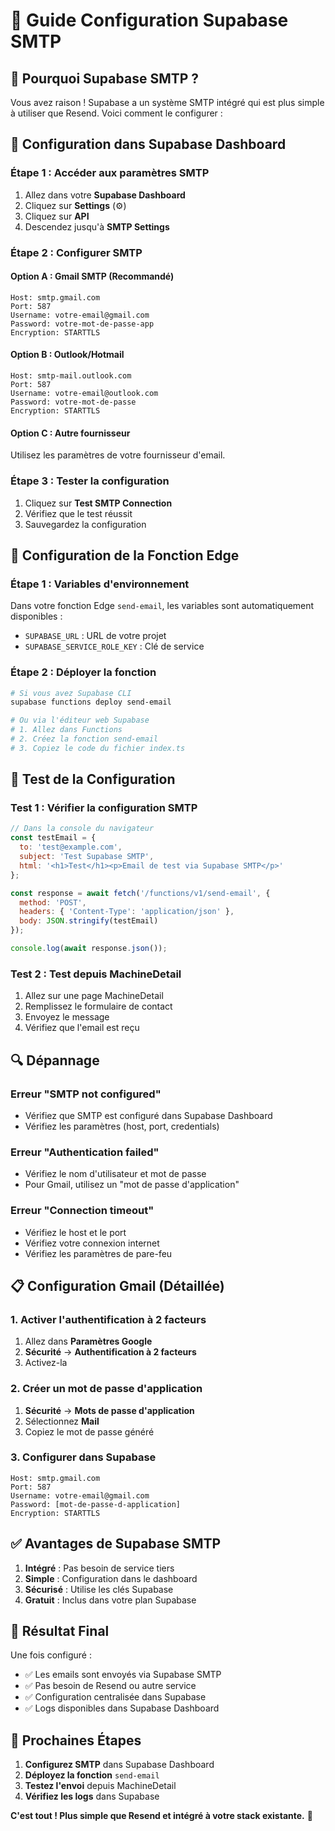 # 📧 Guide Configuration Supabase SMTP

## 🎯 **Pourquoi Supabase SMTP ?**

Vous avez raison ! Supabase a un système SMTP intégré qui est plus simple à utiliser que Resend. Voici comment le configurer :

## 🔧 **Configuration dans Supabase Dashboard**

### **Étape 1 : Accéder aux paramètres SMTP**
1. Allez dans votre **Supabase Dashboard**
2. Cliquez sur **Settings** (⚙️)
3. Cliquez sur **API**
4. Descendez jusqu'à **SMTP Settings**

### **Étape 2 : Configurer SMTP**

#### **Option A : Gmail SMTP (Recommandé)**
```
Host: smtp.gmail.com
Port: 587
Username: votre-email@gmail.com
Password: votre-mot-de-passe-app
Encryption: STARTTLS
```

#### **Option B : Outlook/Hotmail**
```
Host: smtp-mail.outlook.com
Port: 587
Username: votre-email@outlook.com
Password: votre-mot-de-passe
Encryption: STARTTLS
```

#### **Option C : Autre fournisseur**
Utilisez les paramètres de votre fournisseur d'email.

### **Étape 3 : Tester la configuration**
1. Cliquez sur **Test SMTP Connection**
2. Vérifiez que le test réussit
3. Sauvegardez la configuration

## 🚀 **Configuration de la Fonction Edge**

### **Étape 1 : Variables d'environnement**
Dans votre fonction Edge `send-email`, les variables sont automatiquement disponibles :
- `SUPABASE_URL` : URL de votre projet
- `SUPABASE_SERVICE_ROLE_KEY` : Clé de service

### **Étape 2 : Déployer la fonction**
```bash
# Si vous avez Supabase CLI
supabase functions deploy send-email

# Ou via l'éditeur web Supabase
# 1. Allez dans Functions
# 2. Créez la fonction send-email
# 3. Copiez le code du fichier index.ts
```

## 🧪 **Test de la Configuration**

### **Test 1 : Vérifier la configuration SMTP**
```javascript
// Dans la console du navigateur
const testEmail = {
  to: 'test@example.com',
  subject: 'Test Supabase SMTP',
  html: '<h1>Test</h1><p>Email de test via Supabase SMTP</p>'
};

const response = await fetch('/functions/v1/send-email', {
  method: 'POST',
  headers: { 'Content-Type': 'application/json' },
  body: JSON.stringify(testEmail)
});

console.log(await response.json());
```

### **Test 2 : Test depuis MachineDetail**
1. Allez sur une page MachineDetail
2. Remplissez le formulaire de contact
3. Envoyez le message
4. Vérifiez que l'email est reçu

## 🔍 **Dépannage**

### **Erreur "SMTP not configured"**
- Vérifiez que SMTP est configuré dans Supabase Dashboard
- Vérifiez les paramètres (host, port, credentials)

### **Erreur "Authentication failed"**
- Vérifiez le nom d'utilisateur et mot de passe
- Pour Gmail, utilisez un "mot de passe d'application"

### **Erreur "Connection timeout"**
- Vérifiez le host et le port
- Vérifiez votre connexion internet
- Vérifiez les paramètres de pare-feu

## 📋 **Configuration Gmail (Détaillée)**

### **1. Activer l'authentification à 2 facteurs**
1. Allez dans **Paramètres Google**
2. **Sécurité** → **Authentification à 2 facteurs**
3. Activez-la

### **2. Créer un mot de passe d'application**
1. **Sécurité** → **Mots de passe d'application**
2. Sélectionnez **Mail**
3. Copiez le mot de passe généré

### **3. Configurer dans Supabase**
```
Host: smtp.gmail.com
Port: 587
Username: votre-email@gmail.com
Password: [mot-de-passe-d-application]
Encryption: STARTTLS
```

## ✅ **Avantages de Supabase SMTP**

1. **Intégré** : Pas besoin de service tiers
2. **Simple** : Configuration dans le dashboard
3. **Sécurisé** : Utilise les clés Supabase
4. **Gratuit** : Inclus dans votre plan Supabase

## 🎯 **Résultat Final**

Une fois configuré :
- ✅ Les emails sont envoyés via Supabase SMTP
- ✅ Pas besoin de Resend ou autre service
- ✅ Configuration centralisée dans Supabase
- ✅ Logs disponibles dans Supabase Dashboard

## 🚀 **Prochaines Étapes**

1. **Configurez SMTP** dans Supabase Dashboard
2. **Déployez la fonction** `send-email`
3. **Testez l'envoi** depuis MachineDetail
4. **Vérifiez les logs** dans Supabase

**C'est tout ! Plus simple que Resend et intégré à votre stack existante.** 🎉 